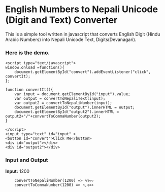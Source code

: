 # English Numbers to Nepali Unicode (Digit and Text) Converter 
This is a simple tool written in javascript that converts English Digit (Hindu Arabic Numbers) into  Nepali Unicode Text, Digits(Devanagari).
### Here is the demo.
```
<script type="text/javascript">
window.onload =function(){
	document.getElementById("convert").addEventListener("click", convertIt);
};

function convertIt(){
	var input = document.getElementById("input").value;
	var output = convertToNepaliText(input);
	var output2 = convertToNepaliNumber(input);
	document.getElementById("output").innerHTML = output;
	document.getElementById("output2").innerHTML = output2+"/"+convertToCommaNumber(output2);
}

</script>
<input type="text" id="input" >
<button id="convert">Click Me</button>
<div id="output"></div>
<div id="output2"></div> 
```


### Input and Output

**Input:** 1200
 ``` convertToNepaliText(1200) => एक हजार दुई सय
     convertToNepaliNumber(1200) => १२००
     convertToCommaNumber(1200) => १,२००
 ```
